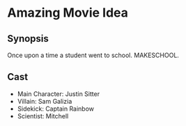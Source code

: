 # Amazing Movie Idea

## Synopsis

Once upon a time a student went to school. MAKESCHOOL.

## Cast

- Main Character: Justin Sitter
- Villain: Sam Galizia
- Sidekick: Captain Rainbow
- Scientist: Mitchell
